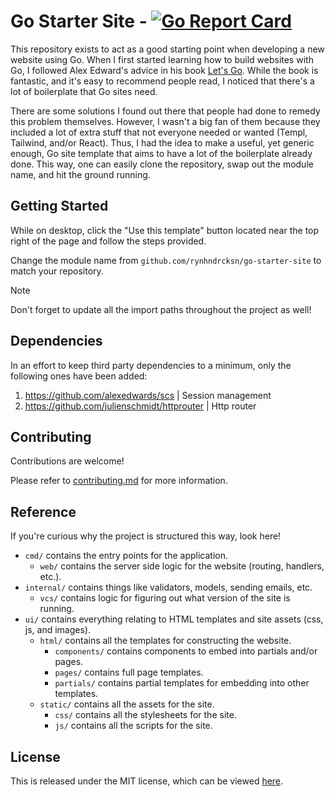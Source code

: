 # Go Starter Site - [![Go Report Card](https://goreportcard.com/badge/github.com/rynhndrcksn/go-starter-site)](https://goreportcard.com/report/github.com/rynhndrcksn/go-starter-site)

This repository exists to act as a good starting point when developing a new website using Go.
When I first started learning how to build websites with Go, I followed Alex Edward's advice in his book [Let's Go](https://lets-go.alexedwards.net).
While the book is fantastic, and it's easy to recommend people read, I noticed that there's a lot of boilerplate that Go sites need.

There are some solutions I found out there that people had done to remedy this problem themselves.
However, I wasn't a big fan of them because they included a lot of extra stuff that not everyone needed or wanted (Templ, Tailwind, and/or React).
Thus, I had the idea to make a useful, yet generic enough, Go site template that aims to have a lot of the boilerplate already done.
This way, one can easily clone the repository, swap out the module name, and hit the ground running.

## Getting Started

While on desktop, click the "Use this template" button located near the top right of the page and follow the steps provided.

Change the module name from `github.com/rynhndrcksn/go-starter-site` to match your repository.

> [!NOTE]
> Don't forget to update all the import paths throughout the project as well!

## Dependencies

In an effort to keep third party dependencies to a minimum, only the following ones have been added:

1. https://github.com/alexedwards/scs | Session management
2. https://github.com/julienschmidt/httprouter | Http router

## Contributing

Contributions are welcome!

Please refer to [contributing.md](contributing.md) for more information.

## Reference

If you're curious why the project is structured this way, look here!

- `cmd/` contains the entry points for the application.
    - `web/` contains the server side logic for the website (routing, handlers, etc.).
- `internal/` contains things like validators, models, sending emails, etc.
    - `vcs/` contains logic for figuring out what version of the site is running.
- `ui/` contains everything relating to HTML templates and site assets (css, js, and images).
    - `html/` contains all the templates for constructing the website.
        - `components/` contains components to embed into partials and/or pages.
        - `pages/` contains full page templates.
        - `partials/` contains partial templates for embedding into other templates.
    - `static/` contains all the assets for the site.
        - `css/` contains all the stylesheets for the site.
        - `js/` contains all the scripts for the site.

## License

This is released under the MIT license, which can be viewed [here](LICENSE).
